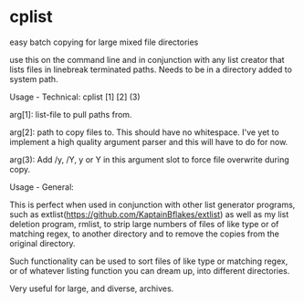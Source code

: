 # cplist
easy batch copying for large mixed file directories

use this on the command line and in conjunction with any list creator that lists files in linebreak terminated paths.
Needs to be in a directory added to system path.

Usage - Technical: cplist [1] [2] (3)

arg[1]: list-file to pull paths from.

arg[2]: path to copy files to. This should have no whitespace. I've yet to implement a high quality argument parser and this will have to do for now.

arg(3): Add /y, /Y, y or Y in this argument slot to force file overwrite during copy.

Usage - General:

This is perfect when used in conjunction with other list generator programs, such as extlist(https://github.com/KaptainBflakes/extlist) as well as my list deletion program, rmlist, to strip large numbers of files of like type or of matching regex, to another directory and to remove the copies from the original directory.

Such functionality can be used to sort files of like type or matching regex, or of whatever listing function you can dream up, into different directories.

Very useful for large, and diverse, archives.
